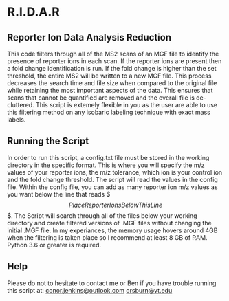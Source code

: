 # R.I.D.A.R
## Reporter Ion Data Analysis Reduction 
This code filters through all of the MS2 scans of an MGF file to identify the presence of reporter ions in each scan. If the reporter ions are present then a fold change identification is run. If the fold change is higher than the set threshold, the entire MS2 will be written to a new MGF file. This process decreases the search time and file size when compared to the original file while retaining the most important aspects of the data. This ensures that scans that cannot be quantified are removed and the overall file is de-cluttered. This script is extemely flexible in you as the user are able to use this filtering method on any isobaric labeling technique with exact mass labels.

## Running the Script
In order to run this script, a config.txt file must be stored in the working directory in the specific format. This is where you will specify the m/z values of your reporter ions, the m/z tolerance, which ion is your control ion and the fold change threshold. The script will read the values in the config file. Within the config file, you can add as many reporter ion m/z values as you want below the line that reads $$$ Place Reporter Ions Below This Line $$$. The Script will search through all of the files below your working directory and create filtered versions of .MGF files without changing the initial .MGF file. In my experiances, the memory usage hovers around 4GB when the filtering is taken place so I recommend at least 8 GB of RAM. Python 3.6 or greater is required.

## Help
Please do not to hesitate to contact me or Ben if you have trouble running this script at:
conor.jenkins@outlook.com
orsburn@vt.edu
